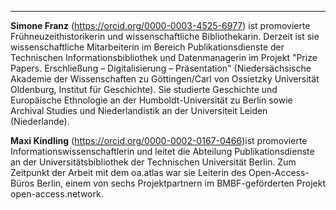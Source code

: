 ---

**Simone Franz** (<https://orcid.org/0000-0003-4525-6977>) ist promovierte Frühneuzeithistorikerin und wissenschaftliche Bibliothekarin. Derzeit ist sie wissenschaftliche Mitarbeiterin im Bereich Publikationsdienste der Technischen Informationsbibliothek und Datenmanagerin im Projekt "Prize Papers. Erschließung – Digitalisierung – Präsentation" (Niedersächsische Akademie der Wissenschaften zu Göttingen/Carl von Ossietzky Universität Oldenburg, Institut für Geschichte). Sie studierte Geschichte und Europäische Ethnologie an der Humboldt-Universität zu Berlin sowie Archival Studies und Niederlandistik an der Universiteit Leiden (Niederlande).

**Maxi Kindling** (<https://orcid.org/0000-0002-0167-0466>)ist promovierte Informationswissenschaftlerin und leitet die Abteilung Publikationsdienste an der Universitätsbibliothek der Technischen Universität Berlin. Zum Zeitpunkt der Arbeit mit dem oa.atlas war sie Leiterin des Open-Access-Büros Berlin, einem von sechs Projektpartnern im BMBF-geförderten Projekt open-access.network. 